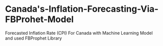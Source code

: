 # Canada's-Inflation-Forecasting-Via-FBProhet-Model
Forecasted Inflation Rate (CPI) For Canada with Machine Learning Model and used FBProphet Library
